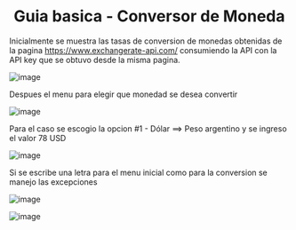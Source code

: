 <h1 align="center"> Guia basica - Conversor de Moneda </h1>

Inicialmente se muestra las tasas de conversion de monedas obtenidas de la pagina https://www.exchangerate-api.com/ consumiendo  la API con la API key que se obtuvo desde la misma pagina.

![image](https://github.com/FabianYandar/conversordemoneda/assets/90731982/ebe8ebb9-7637-48bf-8c3f-7f13d28a7d25)


Despues el menu para elegir que monedad se desea convertir

![image](https://github.com/FabianYandar/conversordemoneda/assets/90731982/8e9bfea6-a647-432c-bd96-7579ee725477)


Para el caso se escogio la opcion #1 - Dólar ==> Peso argentino y se ingreso el valor 78 USD

![image](https://github.com/FabianYandar/conversordemoneda/assets/90731982/f6ce7b56-39aa-40a9-9bdf-82d3539c82f9)


Si se escribe una letra para el menu inicial como para la conversion se manejo las excepciones

![image](https://github.com/FabianYandar/conversordemoneda/assets/90731982/488a9fa2-46c5-4749-ac28-c7f763a337cf)

![image](https://github.com/FabianYandar/conversordemoneda/assets/90731982/7e79cf72-52b2-4b7e-aa08-9958b25b7fd9)

